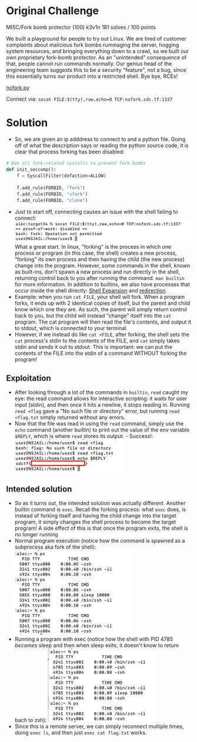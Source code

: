 # Original Challenge
MISC/Fork bomb protector (100)
k3v1n
181 solves / 100 points

We built a playground for people to try out Linux. We are tired of customer complaints about malicious fork bombs rummaging the server, hogging system resources, and bringing everything down to a crawl, so we built our own proprietary fork-bomb protector. As an "unintended" consequence of that, people cannot run commands normally. Our genius head of the engineering team suggests this to be a security "feature", not a bug, since this essentially turns our product into a restricted shell. Bye bye, RCEs!

[nofork.py](../_resources/nofork.py)

Connect via: `socat FILE:$(tty),raw,echo=0 TCP:nofork.sdc.tf:1337`
# Solution
- So, we are given an ip adddress to connect to and a python file. Going off of what the description says or reading the python source code, it is clear that process forking has been disabled:
```python
# Ban all fork-related syscalls to prevent fork bombs
def init_seccomp():
    f = SyscallFilter(defaction=ALLOW)

    f.add_rule(FORBID, "fork")
    f.add_rule(FORBID, "vfork")
    f.add_rule(FORBID, "clone")
```
- Just to start off, connecting causes an issue with the shell failing to connect:
![Screen Shot 2023-05-16 at 1.50.00 PM.png](../_resources/Screen%20Shot%202023-05-16%20at%201.50.00%20PM.png)
What a great start. In linux, "forking" is the process in which one process or program (in this case, the shell) creates a new process, "forking" its own process and then having the child (the new process) change into the program. However, some commands in the shell, known as built-ins, don't spawn a new process and run directly in the shell, returning control back to you after running the command. `man builtin` for more information.
In addition to builtins, we also have processes that occur inside the shell directly: [Shell Expansion](https://effective-shell.com/part-6-advanced-techniques/understanding-shell-expansion/) and [redirection](https://web.archive.org/web/20230412163832/https://wiki.bash-hackers.org/howto/redirection_tutorial).
- Example: when you run `cat FILE`, your shell will fork. When a program forks, it ends up with 2 identical copies of itself, but the parent and child know which one they are. As such, the parent will simply return control back to you, but the child will instead "change" itself into the `cat` program. The cat program will then read the file's contents, and output it to stdout, which is connected to your terminal.
- However, if we instead do like `cat <FILE`, after forking, the shell sets the `cat` process's stdin to the contents of the FILE, and `cat` simply takes stdin and sends it out to stdout. This is important: we can put the contents of the FILE into the stdin of a command WITHOUT forking the program!
## Exploitation
- After looking through a lot of the commands in `builtin`, `read` caught my eye: the read command allows for interactive scripting: it waits for user input (stdin), and then once it hits a newline, it stops reading in. Running `read <flag` gave a "No such file or directory" error, but running `read <flag.txt` simply returned without any errors.
- Now that the file was read in using the `read` command, simply use the `echo` command (another builtin) to print out the value of the env variable `$REPLY`, which is where `read` stores its output. - Success!:
![Screen Shot 2023-05-16 at 2.06.26 PM.png](../_resources/Screen%20Shot%202023-05-16%20at%202.06.26%20PM.png)
## Intended solution
- So as it turns out, the intended solution was actually different. Another builtin command is `exec`. Recall the forking process: what `exec` does, is instead of forking itself and having the child change into the target program, it simply changes the shell process to become the target program! A side effect of this is that once the program exits, the shell is no longer running
- Normal program execution (notice how the command is spawned as a subprocess aka fork of the shell):
![Screen Shot 2023-05-16 at 2.11.17 PM.png](../_resources/Screen%20Shot%202023-05-16%20at%202.11.17%20PM.png)
- Running a program with exec (notice how the shell with PID 4785 *becomes* sleep and then when sleep exits, it doesn't know to return bach to zsh):
![Screen Shot 2023-05-16 at 2.09.19 PM.png](../_resources/Screen%20Shot%202023-05-16%20at%202.09.19%20PM.png)
- Since this is a remote server, we can simply reconnect multiple times, doing `exec ls`, and then just `exec cat flag.txt` works.